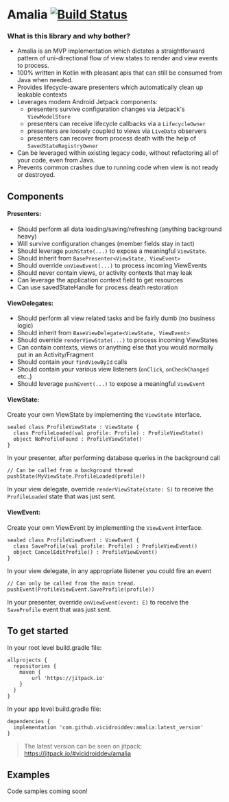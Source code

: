# Amalia [![Build Status](https://app.bitrise.io/app/75917df26e15facf/status.svg?token=D9tM0WbyOEdD_LmUP1g5ZA&branch=master)](https://app.bitrise.io/app/75917df26e15facf)
### What is this library and why bother?
- Amalia is an MVP implementation which dictates a straightforward pattern of uni-directional flow of view states to render and view events to process.
- 100% written in Kotlin with pleasant apis that can still be consumed from Java when needed. 
- Provides lifecycle-aware presenters which automatically clean up leakable contexts
- Leverages modern Android Jetpack components:
	 - presenters survive configuration changes via Jetpack's `ViewModelStore`
	 - presenters can receive lifecycle callbacks via a `LifecycleOwner`
	 - presenters are loosely coupled to views via `LiveData` observers
	 - presenters can recover from process death with the help of `SavedStateRegistryOwner`
- Can be leveraged within existing legacy code, without refactoring all of your code, even from Java.
- Prevents common crashes due to running code when view is not ready or destroyed.

## Components

#### Presenters:

- Should perform all data loading/saving/refreshing (anything background heavy)
- Will survive configuration changes (member fields stay in tact)
- Should leverage  `pushState(...)`  to expose a meaningful  `ViewState`.
- Should inherit from  `BasePresenter<ViewState, ViewEvent>`
- Should override  `onViewEvent(...)`  to process incoming ViewEvents
- Should never contain views, or activity contexts that may leak
- Can leverage the application context field to get resources
- Can use savedStateHandle for process death restoration

#### ViewDelegates:

-   Should perform all view related tasks and be fairly dumb (no business logic)
-   Should inherit from  `BaseViewDelegate<ViewState, ViewEvent>`
-   Should override  `renderViewState(...)`  to process incoming ViewStates
-   Can contain contexts, views or anything else that you would normally put in an Activity/Fragment
-   Should contain your  `findViewById`  calls
-   Should contain your various view listeners (`onClick`,  `onCheckChanged`  etc..)
-   Should leverage  `pushEvent(...)`  to expose a meaningful  `ViewEvent`

#### ViewState:
Create your own ViewState by implementing the  `ViewState`  interface.

```
sealed class ProfileViewState : ViewState {
  class ProfileLoaded(val profile: Profile) : ProfileViewState()
  object NoProfileFound : ProfileViewState()
}

```

In your presenter, after performing database queries in the background call

```
// Can be called from a background thread
pushState(MyViewState.ProfileLoaded(profile))
```
In your view delegate, override `renderViewState(state: S)` to receive the `ProfileLoaded` state that was just sent. 


#### ViewEvent:
Create your own ViewEvent by implementing the  `ViewEvent`  interface.

```
sealed class ProfileViewEvent : ViewEvent {
  class SaveProfile(val profile: Profile) : ProfileViewEvent()
  object CancelEditProfile() : ProfileViewEvent()
}

```

In your view delegate, in any appropriate listener you could fire an event

```
// Can only be called from the main tread.
pushEvent(ProfileViewEvent.SaveProfile(profile))
```
In your presenter, override `onViewEvent(event: E)` to receive the `SaveProfile` event that was just sent. 

## To get started

In your root level build.gradle file:

```
allprojects {
  repositories {
    maven {
        url 'https://jitpack.io'
    }
  }
}

```

In your app level build.gradle file:

```
dependencies {
  implementation 'com.github.vicidroiddev:amalia:latest_version'
}

```
> The latest version can be seen on jitpack: https://jitpack.io/#vicidroiddev/amalia

## Examples

Code samples coming soon!

